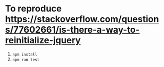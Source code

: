 # To reproduce https://stackoverflow.com/questions/77602661/is-there-a-way-to-reinitialize-jquery

1. `npm install`
1. `npm run test`